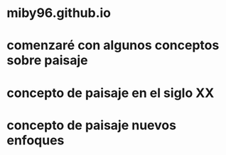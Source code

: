 # miby96.github.io
# comenzaré con algunos conceptos sobre paisaje
# concepto de paisaje en el siglo XX
# concepto de paisaje nuevos enfoques
